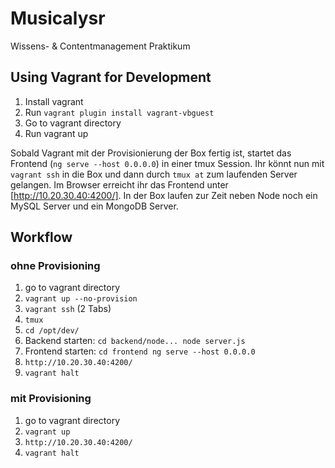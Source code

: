 # Musicalysr

Wissens- &amp; Contentmanagement Praktikum

## Using Vagrant for Development

1. Install vagrant
2. Run `vagrant plugin install vagrant-vbguest`
4. Go to vagrant directory 
5. Run vagrant up

Sobald Vagrant mit der Provisionierung der Box fertig ist, startet das Frontend (`ng serve --host 0.0.0.0`) in einer tmux Session.
Ihr könnt nun mit `vagrant ssh` in die Box und dann durch `tmux at` zum laufenden Server gelangen.
Im Browser erreicht ihr das Frontend unter [http://10.20.30.40:4200/].
In der Box laufen zur Zeit neben Node noch ein MySQL Server und ein MongoDB Server.

## Workflow

### ohne Provisioning

1. go to vagrant directory
2. `vagrant up --no-provision`
3. `vagrant ssh` (2 Tabs)
4. `tmux`
5. `cd /opt/dev/`
6. Backend starten: `cd backend/node... node server.js`
7. Frontend starten: `cd frontend ng serve --host 0.0.0.0`
8. `http://10.20.30.40:4200/`
9. `vagrant halt`

### mit Provisioning

1. go to vagrant directory
2. `vagrant up`
8. `http://10.20.30.40:4200/`
9. `vagrant halt`